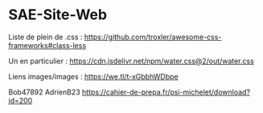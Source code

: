 # SAE-Site-Web


Liste de plein de .css :
https://github.com/troxler/awesome-css-frameworks#class-less

Un en particulier :
https://cdn.jsdelivr.net/npm/water.css@2/out/water.css

Liens images/images :
https://we.tl/t-xGbbhWDbpe


Bob47892
AdrienB23
https://cahier-de-prepa.fr/psi-michelet/download?id=200

